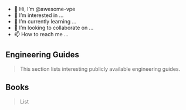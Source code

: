 - 👋 Hi, I’m @awesome-vpe
- 👀 I’m interested in ...
- 🌱 I’m currently learning ...
- 💞️ I’m looking to collaborate on ...
- 📫 How to reach me ...

<!---
awesome-vpe/awesome-vpe is a ✨ special ✨ repository because its `README.md` (this file) appears on your GitHub profile.
You can click the Preview link to take a look at your changes.
--->

## Engineering Guides
> This section lists interesting publicly available engineering guides.


## Books

> List
